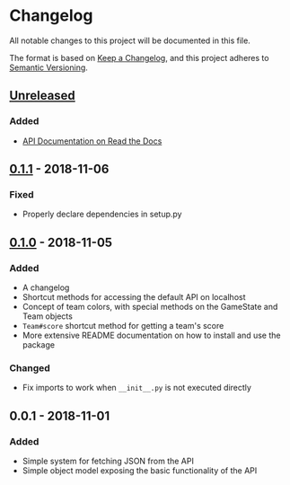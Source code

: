 # Changelog
All notable changes to this project will be documented in this file.

The format is based on [Keep a Changelog](https://keepachangelog.com/en/1.0.0/),
and this project adheres to [Semantic Versioning](https://semver.org/spec/v2.0.0.html).

## [Unreleased]
### Added
- [API Documentation on Read the Docs](https://echovr-api.readthedocs.io/en/latest/index.html)

## [0.1.1] - 2018-11-06
### Fixed
- Properly declare dependencies in setup.py

## [0.1.0] - 2018-11-05
### Added
- A changelog
- Shortcut methods for accessing the default API on localhost
- Concept of team colors, with special methods on the GameState and Team objects
- `Team#score` shortcut method for getting a team's score
- More extensive README documentation on how to install and use the package

### Changed
- Fix imports to work when `__init__.py` is not executed directly

## 0.0.1 - 2018-11-01
### Added
- Simple system for fetching JSON from the API
- Simple object model exposing the basic functionality of the API

[Unreleased]: https://github.com/ajedi32/echovr-api/compare/v0.1.1...HEAD
[0.1.1]: https://github.com/ajedi32/echovr-api/compare/v0.1.0...v0.1.1
[0.1.0]: https://github.com/ajedi32/echovr-api/compare/v0.0.1...v0.1.0
